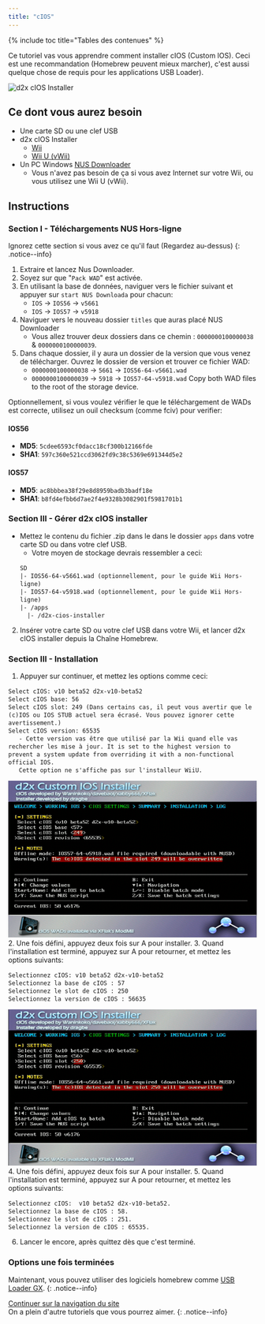 ```yaml
---
title: "cIOS"
---
```


{% include toc title="Tables des contenues" %}

Ce tutoriel vas vous apprendre comment installer cIOS (Custom IOS). Ceci est une recommandation (Homebrew peuvent mieux marcher), c'est aussi quelque chose de requis pour les applications USB Loader).

![d2x cIOS Installer](/images/cIOS.png)

## Ce dont vous aurez besoin
- Une carte SD ou une clef USB
- d2x cIOS Installer
   - [Wii](https://sites.google.com/site/completesg/backup-launchers/installation/d2x-cIOS-Installer-Wii.zip?attredirects=0&d=1)
   - [Wii U (vWii)](https://sites.google.com/site/completesg/backup-launchers/installation/d2x-cIOS-Installer-vWii.zip?attredirects=0&d=1)
- Un PC Windows [NUS Downloader](https://sites.google.com/site/completesg/useful-tools/nus-downloader/NUSDownloader_v19.zip?attredirects=0&d=1)
   - Vous n'avez pas besoin de ça si vous avez Internet sur votre Wii, ou vous utilisez une Wii U (vWii).

## Instructions
### Section I - Téléchargements NUS Hors-ligne

Ignorez cette section si vous avez ce qu'il faut (Regardez au-dessus)
{: .notice--info}

1. Extraire et lancez Nus Downloader.
2. Soyez sur que "`Pack WAD`" est activée.
3. En utilisant la base de données, naviguer vers le fichier suivant et appuyer sur `start NUS Downloada` pour chacun:
   - `IOS` -> `IOS56` -> `v5661`
   - `IOS` -> `IOS57` -> `v5918`
4. Naviguer vers le nouveau dossier `titles` que auras placé NUS Downloader
   - Vous allez trouver deux dossiers dans ce chemin : `0000000100000038` & `0000000100000039`.
5. Dans chaque dossier, il y aura un dossier de la version que vous venez de télécharger. Ouvrez le dossier de version et trouver ce fichier WAD:
   - `0000000100000038` -> `5661` -> `IOS56-64-v5661.wad`
   - `0000000100000039` -> `5918` -> `IOS57-64-v5918.wad` Copy both WAD files to the root of the storage device.

Optionnellement, si vous voulez vérifier le que le téléchargement de WADs est correcte, utilisez un ouil checksum (comme fciv) pour verifier:

#### IOS56
 - **MD5**: `5cdee6593cf0dacc18cf300b12166fde`
 - **SHA1**: `597c360e521ccd3062fd9c38c5369e691344d5e2`
#### IOS57
 - **MD5**: `ac8bbbea38f29e8d8959badb3badf18e`
 - **SHA1**: `b8fd4efbb6d7ae2f4e9328b3082901f5981701b1`

### Section III - Gérer d2x cIOS installer

- Mettez le contenu du fichier .zip dans le dans le dossier `apps` dans votre carte SD ou dans votre clef USB.
   - Votre moyen de stockage devrais ressembler a ceci:
   ```
   SD
   |- IOS56-64-v5661.wad (optionnellement, pour le guide Wii Hors-ligne)
   |- IOS57-64-v5918.wad (optionnellement, pour le guide Wii Hors-ligne)
   |- /apps
     |- /d2x-cios-installer
   ```
2. Insérer votre carte SD ou votre clef USB dans votre Wii, et lancer d2x cIOS installer depuis la Chaîne Homebrew.

### Section III - Installation

1. Appuyer sur continuer, et mettez les options comme ceci:
```
Select cIOS: v10 beta52 d2x-v10-beta52
Select cIOS base: 56
Select cIOS slot: 249 (Dans certains cas, il peut vous avertir que le (c)IOS ou IOS STUB actuel sera écrasé. Vous pouvez ignorer cette avertissement.)
Select cIOS version: 65535
   - Cette version vas être que utilisé par la Wii quand elle vas rechercher les mise à jour. It is set to the highest version to prevent a system update from overriding it with a non-functional official IOS. 
   Cette option ne s'affiche pas sur l'installeur WiiU.
```
![Installez cIOS 249](/images/Wii/Install249.png)
2. Une fois défini, appuyez deux fois sur A pour installer.
3. Quand l'installation est terminé, appuyez sur A pour retourner, et mettez les options suivants:
```
Selectionnez cIOS: v10 beta52 d2x-v10-beta52
Selectionnez la base de cIOS : 57
Selectionnez le slot de cIOS : 250
Selectionnez la version de cIOS : 56635
```
![Installez cIOS 250](/images/Wii/Install250.png)
4. Une fois défini, appuyez deux fois sur A pour installer.
5. Quand l'installation est terminé, appuyez sur A pour retourner, et mettez les options suivants:
```
Selectionnez cIOS:  v10 beta52 d2x-v10-beta52.
Selectionnez la base de cIOS : 58.
Selectionnez le slot de cIOS : 251.
Selectionnez la version de cIOS : 65535.
```
6. Lancer le encore, après quittez dès que c'est terminé.

### Options une fois terminées

Maintenant, vous pouvez utiliser des logiciels homebrew comme [USB Loader GX](usbloadergx).
{: .notice--info}

[Continuer sur la navigation du site](site-navigation)<br> On a plein d'autre tutoriels que vous pourrez aimer.
{: .notice--info}
